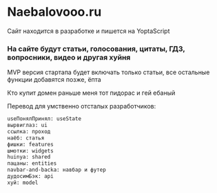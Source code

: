 # Naebalovooo.ru

Сайт находится в разработке и пишется на YoptaScript

### На сайте будут статьи, голосования, цитаты, ГДЗ, вопросники, видео и другая хуйня

MVP версия стартапа будет включать только статьи, все остальные функции добавятся позже, ёпта

Кто купит домен раньше меня тот пидорас и гей ебаный

Перевод для умственно отсталых разработчиков:
```bash
useПонялПринял: useState
вырвиглаз: ui
ссылка: проход
наёб: статья
фишки: features
шмотки: widgets
huinya: shared
пацаны: entities
navbar-and-backa: навбар и футер
дудосимБэк: api
хуй: model
```

